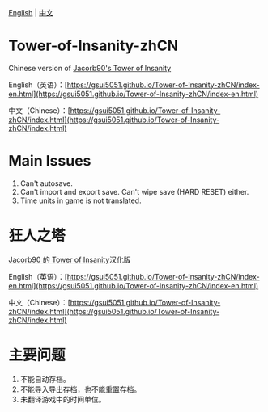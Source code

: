 [English](https://github.com/GSUI5051/Tower-of-Insanity-zhCN/blob/master/README.md#tower-of-insanity-zhcn) | [中文](https://github.com/GSUI5051/Tower-of-Insanity-zhCN/blob/master/README.md#%E7%8B%82%E4%BA%BA%E4%B9%8B%E5%A1%94)

# Tower-of-Insanity-zhCN
Chinese version of [Jacorb90's Tower of Insanity](https://github.com/Jacorb90/Tower-of-Insanity)

English（英语）：[https://gsui5051.github.io/Tower-of-Insanity-zhCN/index-en.html](https://gsui5051.github.io/Tower-of-Insanity-zhCN/index-en.html) 

中文（Chinese）：[https://gsui5051.github.io/Tower-of-Insanity-zhCN/index.html](https://gsui5051.github.io/Tower-of-Insanity-zhCN/index.html)

# Main Issues
1. Can't autosave.
2. Can't import and export save. Can't wipe save (HARD RESET) either.
3. Time units in game is not translated.

# 狂人之塔
[Jacorb90 的 Tower of Insanity](https://github.com/Jacorb90/Tower-of-Insanity)汉化版

English（英语）：[https://gsui5051.github.io/Tower-of-Insanity-zhCN/index-en.html](https://gsui5051.github.io/Tower-of-Insanity-zhCN/index-en.html) 

中文（Chinese）：[https://gsui5051.github.io/Tower-of-Insanity-zhCN/index.html](https://gsui5051.github.io/Tower-of-Insanity-zhCN/index.html)

# 主要问题
1. 不能自动存档。
2. 不能导入导出存档，也不能重置存档。
3. 未翻译游戏中的时间单位。
